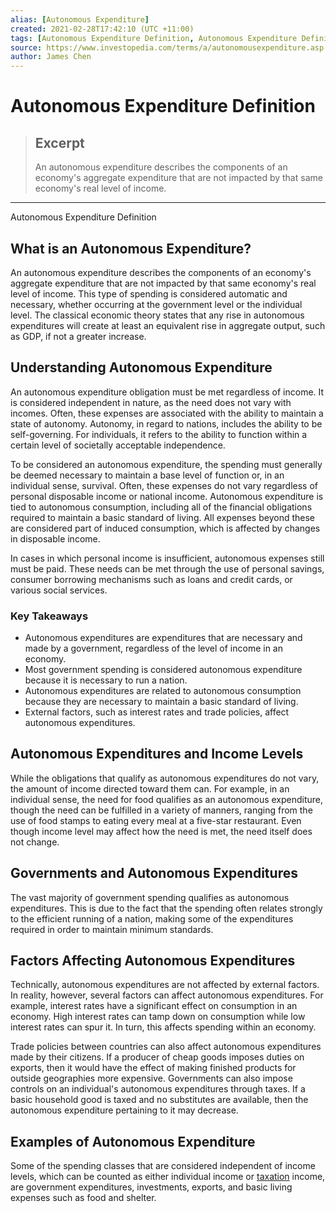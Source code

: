 ```yaml
---
alias: [Autonomous Expenditure]
created: 2021-02-28T17:42:10 (UTC +11:00)
tags: [Autonomous Expenditure Definition, Autonomous Expenditure Definition]
source: https://www.investopedia.com/terms/a/autonomousexpenditure.asp
author: James Chen
---
```


# Autonomous Expenditure Definition

> ## Excerpt
> An autonomous expenditure describes the components of an economy's aggregate expenditure that are not impacted by that same economy's real level of income.

---

Autonomous Expenditure Definition
## What is an Autonomous Expenditure?

An autonomous expenditure describes the components of an economy's aggregate expenditure that are not impacted by that same economy's real level of income. This type of spending is considered automatic and necessary, whether occurring at the government level or the individual level. The classical economic theory states that any rise in autonomous expenditures will create at least an equivalent rise in aggregate output, such as GDP, if not a greater increase.

## Understanding Autonomous Expenditure

An autonomous expenditure obligation must be met regardless of income. It is considered independent in nature, as the need does not vary with incomes. Often, these expenses are associated with the ability to maintain a state of autonomy. Autonomy, in regard to nations, includes the ability to be self-governing. For individuals, it refers to the ability to function within a certain level of societally acceptable independence.

To be considered an autonomous expenditure, the spending must generally be deemed necessary to maintain a base level of function or, in an individual sense, survival. Often, these expenses do not vary regardless of personal disposable income or national income. Autonomous expenditure is tied to autonomous consumption, including all of the financial obligations required to maintain a basic standard of living. All expenses beyond these are considered part of induced consumption, which is affected by changes in disposable income.

In cases in which personal income is insufficient, autonomous expenses still must be paid. These needs can be met through the use of personal savings, consumer borrowing mechanisms such as loans and credit cards, or various social services.

### Key Takeaways

-   Autonomous expenditures are expenditures that are necessary and made by a government, regardless of the level of income in an economy.
-   Most government spending is considered autonomous expenditure because it is necessary to run a nation.
-   Autonomous expenditures are related to autonomous consumption because they are necessary to maintain a basic standard of living.
-   External factors, such as interest rates and trade policies, affect autonomous expenditures.

## Autonomous Expenditures and Income Levels

While the obligations that qualify as autonomous expenditures do not vary, the amount of income directed toward them can. For example, in an individual sense, the need for food qualifies as an autonomous expenditure, though the need can be fulfilled in a variety of manners, ranging from the use of food stamps to eating every meal at a five-star restaurant. Even though income level may affect how the need is met, the need itself does not change.

## Governments and Autonomous Expenditures

The vast majority of government spending qualifies as autonomous expenditures. This is due to the fact that the spending often relates strongly to the efficient running of a nation, making some of the expenditures required in order to maintain minimum standards.

## Factors Affecting Autonomous Expenditures

Technically, autonomous expenditures are not affected by external factors. In reality, however, several factors can affect autonomous expenditures. For example, interest rates have a significant effect on consumption in an economy. High interest rates can tamp down on consumption while low interest rates can spur it. In turn, this affects spending within an economy.

Trade policies between countries can also affect autonomous expenditures made by their citizens. If a producer of cheap goods imposes duties on exports, then it would have the effect of making finished products for outside geographies more expensive. Governments can also impose controls on an individual's autonomous expenditures through taxes. If a basic household good is taxed and no substitutes are available, then the autonomous expenditure pertaining to it may decrease.

## Examples of Autonomous Expenditure

Some of the spending classes that are considered independent of income levels, which can be counted as either individual income or [taxation](https://www.investopedia.com/terms/t/taxation.asp) income, are government expenditures, investments, exports, and basic living expenses such as food and shelter.
